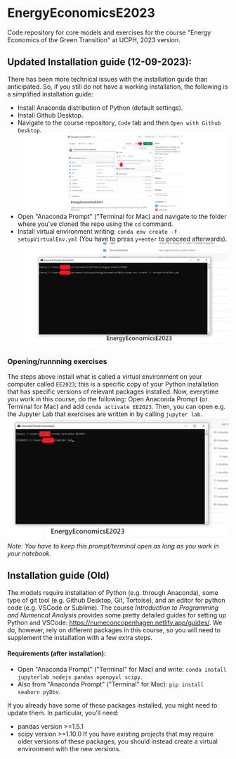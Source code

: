 # EnergyEconomicsE2023
Code repository for core models and exercises for the course "Energy Economics of the Green Transition" at UCPH, 2023 version.

## Updated Installation guide (12-09-2023):
There has been more technical issues with the installation guide than anticipated. So, if you still do not have a working installation, the following is a simplified installation guide:
* Install Anaconda distribution of Python (default settings).
* Install Github Desktop.
* Navigate to the course repository, ```Code``` tab and then ```Open with Github Desktop```. 
  ![](screenDump1.png)
* Open "Anaconda Prompt" ("Terminal for Mac) and navigate to the folder where you've cloned the repo using the ```cd``` command.
* Install virtual environment writing: ```conda env create -f setupVirtualEnv.yml``` (You have to press ```y+enter``` to proceed afterwards).
  ![](screenDump2.png)

### Opening/runnning exercises
The steps above install what is called a virtual environment on your computer called ```EE2023```; this is a specific copy of your Python installation that has specific versions of relevant packages installed. Now, everytime you work in this course, do the following: Open Anaconda Prompt (or Terminal for Mac) and add ```conda activate EE2023```. Then, you can open e.g. the Jupyter Lab that exercises are written in by calling  ```jupyter lab```.
![](screenDump3.png)
*Note: You have to keep this prompt/terminal open as long as you work in your notebook.*

## Installation guide (Old)
The models require installation of Python (e.g. through Anaconda), some type of git tool (e.g. Github Desktop, Git, Tortoise), and an editor for python code (e.g. VSCode or Sublime). The course *Introduction to Programming and Numerical Analysis* provides some pretty detailed guides for setting up Python and VSCode: https://numeconcopenhagen.netlify.app/guides/. We do, however, rely on different packages in this course, so you will need to supplement the installation with a few extra steps.

#### Requirements (after installation):
* Open "Anaconda Prompt" ("Terminal" for Mac) and write: ```conda install jupyterlab nodejs pandas openpyxl scipy```.
* Also from "Anaconda Prompt" ("Terminal" for Mac): ```pip install seaborn pyDbs```.

If you already have some of these packages installed, you might need to update them. In particular, you'll need:
 * pandas version >=1.5.1 
 * scipy version >=1.10.0
If you have existing projects that may require older versions of these packages, you should instead create a virtual environment with the new versions. 

